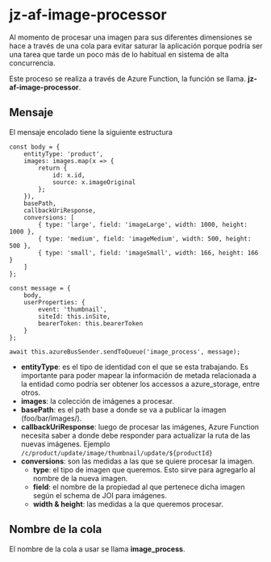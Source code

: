 # jz-af-image-processor

Al momento de procesar una imagen para sus diferentes dimensiones se hace a través de una cola para evitar saturar la aplicación porque podría ser una tarea que tarde un poco más de lo habitual en sistema de alta concurrencia.

Este proceso se realiza a través de Azure Function, la función se llama. **jz-af-image-processor**.

## Mensaje
El mensaje encolado tiene la siguiente estructura

```
const body = {
	entityType: 'product',
	images: images.map(x => {
		return {
			id: x.id,
			source: x.imageOriginal
		};
	}),
	basePath,
	callbackUriResponse,
	conversions: [
		{ type: 'large', field: 'imageLarge', width: 1000, height: 1000 },
		{ type: 'medium', field: 'imageMedium', width: 500, height: 500 },
		{ type: 'small', field: 'imageSmall', width: 166, height: 166 }
	]
};

const message = {
	body,
	userProperties: {
		event: 'thumbnail',
		siteId: this.inSite,
		bearerToken: this.bearerToken
	}
};

await this.azureBusSender.sendToQueue('image_process', message);
```

- **entityType**: es el tipo de identidad con el que se esta trabajando. Es importante para poder mapear la información de metada relacionada a la entidad como podría ser obtener los accessos a azure_storage, entre otros.
- **images**: la colección de imágenes a procesar.
- **basePath**: es el path base a donde se va a publicar la imagen (foo/bar/images/).
- **callbackUriResponse**: luego de procesar las imágenes, Azure Function necesita saber a donde debe responder para actualizar la ruta de las nuevas imágenes. Ejemplo ``/c/product/update/image/thumbnail/update/${productId}``
- **conversions**: son las medidas a las que se quiere procesar la imagen.
  - **type**: el tipo de imagen que queremos. Esto sirve para agregarlo al nombre de la nueva imagen.
  - **field**: el nombre de la propiedad al que pertenece dicha imagen según el schema de JOI para imágenes.
  - **width & height**: las medidas a la que queremos procesar.

## Nombre de la cola
El nombre de la cola a usar se llama **image_process**.